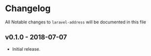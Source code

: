 # Changelog

All Notable changes to `laravel-address` will be documented in this file

## v0.1.0 - 2018-07-07
- Initial release.

